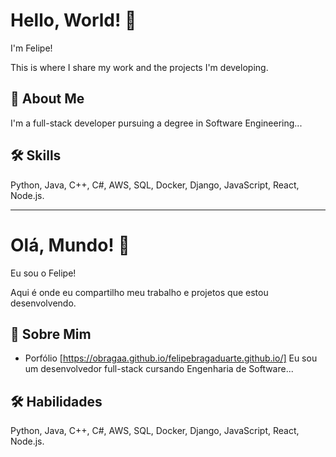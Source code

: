 # Hello, World! 👋

I'm Felipe!

This is where I share my work and the projects I'm developing.

## 🚀 About Me
I'm a full-stack developer pursuing a degree in Software Engineering...

## 🛠️ Skills
Python, Java, C++, C#, AWS, SQL, Docker, Django, JavaScript, React, Node.js.

---

# Olá, Mundo! 👋

Eu sou o Felipe!

Aqui é onde eu compartilho meu trabalho e projetos que estou desenvolvendo. 

## 🚀 Sobre Mim
- Porfólio [https://obragaa.github.io/felipebragaduarte.github.io/]
Eu sou um desenvolvedor full-stack cursando Engenharia de Software...

## 🛠️ Habilidades
Python, Java, C++, C#, AWS, SQL, Docker, Django, JavaScript, React, Node.js.
